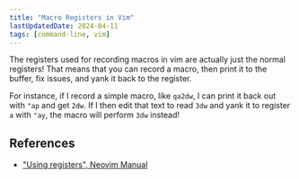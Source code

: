 ```yaml
---
title: "Macro Registers in Vim"
lastUpdatedDate: 2024-04-11
tags: [command-line, vim]
---
```


The registers used for recording macros in vim are actually just the normal registers!
That means that you can record a macro, then print it to the buffer, fix issues, and yank it back to the register.

For instance, if I record a simple macro, like `qa2dw`, I can print it back out with `"ap` and get `2dw`.
If I then edit that text to read `3dw` and yank it to register `a` with `"ay`, the macro will perform `3dw` instead!

## References

- ["Using registers", Neovim Manual](https://neovim.io/doc/user/usr_10.html#_using-registers)